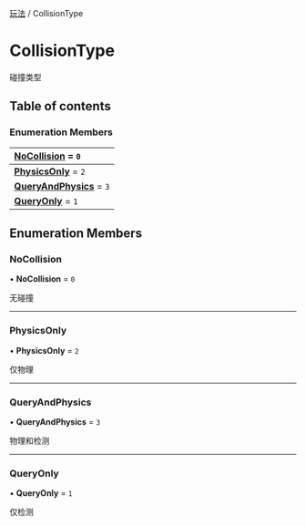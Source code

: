 [玩法](../groups/玩法.玩法.md) / CollisionType

# CollisionType <Badge type="tip" text="Enumeration" /> <Score text="CollisionType" />

碰撞类型

## Table of contents

### Enumeration Members <Score text="Enumeration" /> 
| **[NoCollision](mw.CollisionType.md#nocollision)** = ``0``  |
| :----- |
| **[PhysicsOnly](mw.CollisionType.md#physicsonly)** = ``2`` |
| **[QueryAndPhysics](mw.CollisionType.md#queryandphysics)** = ``3`` |
| **[QueryOnly](mw.CollisionType.md#queryonly)** = ``1`` |

## Enumeration Members

### NoCollision <Score text="NoCollision" /> 

• **NoCollision** = ``0``

无碰撞

___

### PhysicsOnly <Score text="PhysicsOnly" /> 

• **PhysicsOnly** = ``2``

仅物理

___

### QueryAndPhysics <Score text="QueryAndPhysics" /> 

• **QueryAndPhysics** = ``3``

物理和检测

___

### QueryOnly <Score text="QueryOnly" /> 

• **QueryOnly** = ``1``

仅检测
